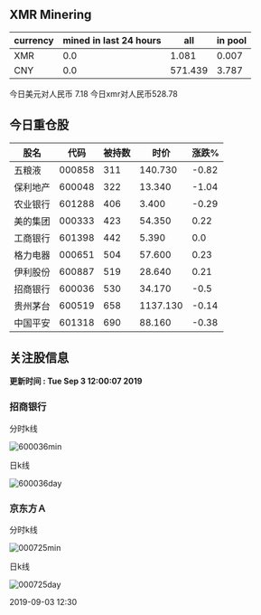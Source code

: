 ## XMR Minering

|currency|mined in last 24 hours|all|in pool|
|---|---|---|---|
|XMR|0.0|1.081|0.007|
|CNY|0.0|571.439|3.787|

今日美元对人民币 7.18	今日xmr对人民币528.78


## 今日重仓股 

|股名|代码|被持数|时价|涨跌%|
|---|---|---|---|---|
|五粮液|000858|311|140.730|-0.82|
|保利地产|600048|322|13.340|-1.04|
|农业银行|601288|406|3.400|-0.29|
|美的集团|000333|423|54.350|0.22|
|工商银行|601398|442|5.390|0.0|
|格力电器|000651|504|57.600|0.23|
|伊利股份|600887|519|28.640|0.21|
|招商银行|600036|530|34.170|-0.5|
|贵州茅台|600519|658|1137.130|-0.14|
|中国平安|601318|690|88.160|-0.38|

## 关注股信息
**更新时间 : Tue Sep  3 12:00:07 2019**
### 招商银行 
分时k线

![600036min](http://image.sinajs.cn/newchart/min/n/sh600036.gif)

日k线

![600036day](http://image.sinajs.cn/newchart/daily/n/sh600036.gif)

### 京东方Ａ 
分时k线

![000725min](http://image.sinajs.cn/newchart/min/n/sz000725.gif)

日k线

![000725day](http://image.sinajs.cn/newchart/daily/n/sz000725.gif)

2019-09-03 12:30